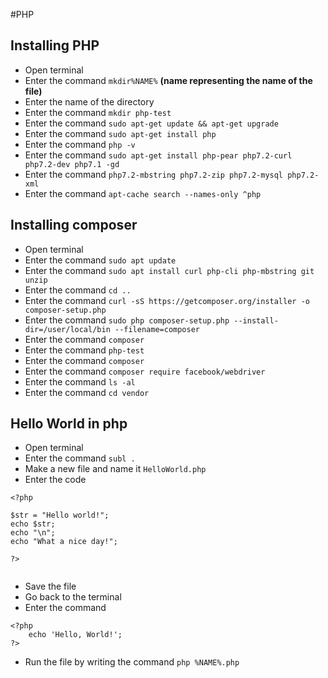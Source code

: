 #PHP

## Installing PHP

* Open terminal
* Enter the command `mkdir%NAME%` **(name representing the name of the file)**
* Enter the name of the directory
* Enter the command `mkdir php-test`
* Enter the command `sudo apt-get update && apt-get upgrade`
* Enter the command `sudo apt-get install php`
* Enter the command  `php -v`
* Enter the command `sudo apt-get install php-pear php7.2-curl php7.2-dev php7.1 -gd`
* Enter the command `php7.2-mbstring php7.2-zip php7.2-mysql php7.2-xml`
* Enter the command `apt-cache search --names-only ^php`

## Installing composer

* Open terminal
* Enter the command `sudo apt update`
* Enter the command `sudo apt install curl php-cli php-mbstring git unzip`
* Enter the command `cd ..`
* Enter the command `curl -sS https://getcomposer.org/installer -o composer-setup.php`
* Enter the command `sudo php composer-setup.php --install-dir=/user/local/bin --filename=composer`
* Enter the command `composer`
* Enter the command `php-test`
* Enter the command `composer`
* Enter the command `composer require facebook/webdriver`
* Enter the command `ls -al`
* Enter the command `cd vendor`

## Hello World in php

* Open terminal 
* Enter the command `subl .` 
* Make a new file and name it `HelloWorld.php`
* Enter the code 
```
<?php

$str = "Hello world!";
echo $str;
echo "\n";
echo "What a nice day!";

?>


```
* Save the file
* Go back to the terminal
* Enter the command 
```
<?php
	echo 'Hello, World!';
?>

```
* Run the file by writing the command `php %NAME%.php`